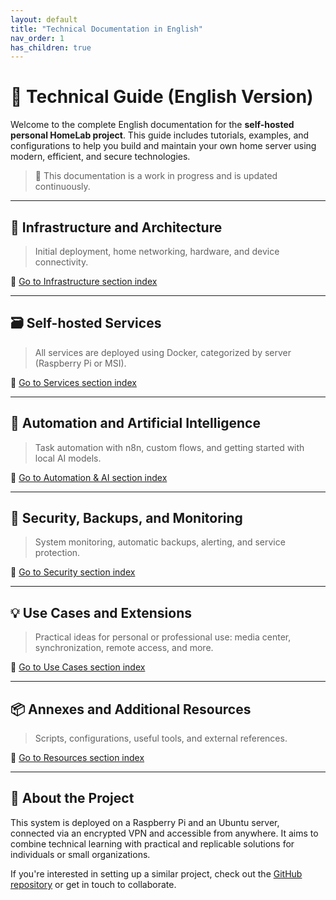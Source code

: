 ```yaml
---
layout: default
title: "Technical Documentation in English"
nav_order: 1
has_children: true
---
```


# 📘 Technical Guide (English Version)

Welcome to the complete English documentation for the **self-hosted personal HomeLab project**. This guide includes tutorials, examples, and configurations to help you build and maintain your own home server using modern, efficient, and secure technologies.

> 🚧 This documentation is a work in progress and is updated continuously.

---

## 🧱 Infrastructure and Architecture

> Initial deployment, home networking, hardware, and device connectivity.

🔗 [Go to Infrastructure section index](infraestructura/index.md)

---

## 🗃️ Self-hosted Services

> All services are deployed using Docker, categorized by server (Raspberry Pi or MSI).

🔗 [Go to Services section index](servicios/index.md)

---

## 🤖 Automation and Artificial Intelligence

> Task automation with n8n, custom flows, and getting started with local AI models.

🔗 [Go to Automation & AI section index](automatizacion/index.md)

---

## 🔐 Security, Backups, and Monitoring

> System monitoring, automatic backups, alerting, and service protection.

🔗 [Go to Security section index](seguridad/index.md)

---

## 💡 Use Cases and Extensions

> Practical ideas for personal or professional use: media center, synchronization, remote access, and more.

🔗 [Go to Use Cases section index](casos/index.md)

---

## 📦 Annexes and Additional Resources

> Scripts, configurations, useful tools, and external references.

🔗 [Go to Resources section index](recursos/index.md)

---

## 📌 About the Project

This system is deployed on a Raspberry Pi and an Ubuntu server, connected via an encrypted VPN and accessible from anywhere. It aims to combine technical learning with practical and replicable solutions for individuals or small organizations.

If you're interested in setting up a similar project, check out the [GitHub repository](https://github.com/angelmrdev/selfhosted-homeserver-documentation) or get in touch to collaborate.
